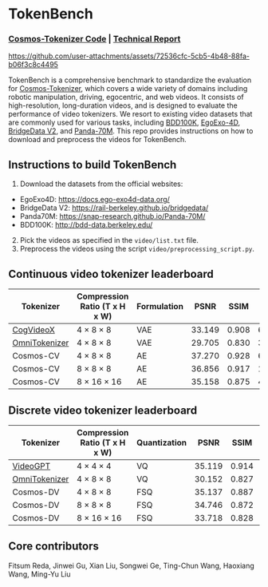 <!-- # SPDX-FileCopyrightText: Copyright (c) 2024 NVIDIA CORPORATION & AFFILIATES. All rights reserved.
# SPDX-License-Identifier: Apache-2.0
#
# Licensed under the Apache License, Version 2.0 (the "License");
# you may not use this file except in compliance with the License.
# You may obtain a copy of the License at
#
# http://www.apache.org/licenses/LICENSE-2.0
#
# Unless required by applicable law or agreed to in writing, software
# distributed under the License is distributed on an "AS IS" BASIS,
# WITHOUT WARRANTIES OR CONDITIONS OF ANY KIND, either express or implied.
# See the License for the specific language governing permissions and
# limitations under the License. -->

# TokenBench

### [Cosmos-Tokenizer Code](https://github.com/NVIDIA/Cosmos-Tokenizer) | [Technical Report](https://research-staging.nvidia.com/labs/dir/cosmos-tokenizer/)


https://github.com/user-attachments/assets/72536cfc-5cb5-4b48-88fa-b06f3c8c4495


TokenBench is a comprehensive benchmark to standardize the evaluation for [Cosmos-Tokenizer](https://github.com/NVIDIA/Cosmos-Tokenizer), which covers a wide variety of domains including robotic manipulation, driving, egocentric, and web videos. It consists of high-resolution, long-duration videos, and is designed to evaluate the performance of video tokenizers. We resort to existing video datasets that are commonly used for various tasks, including [BDD100K](http://bdd-data.berkeley.edu/), [EgoExo-4D](https://docs.ego-exo4d-data.org/), [BridgeData V2](https://rail-berkeley.github.io/bridgedata/), and [Panda-70M](https://snap-research.github.io/Panda-70M/). This repo provides instructions on how to download and preprocess the videos for TokenBench.


## Instructions to build TokenBench

1. Download the datasets from the official websites:
* EgoExo4D: <a href="https://docs.ego-exo4d-data.org/" target="_blank">https://docs.ego-exo4d-data.org/</a>
* BridgeData V2: <a href="https://rail-berkeley.github.io/bridgedata/" target="_blank">https://rail-berkeley.github.io/bridgedata/</a>
* Panda70M: <a href="https://snap-research.github.io/Panda-70M/" target="_blank">https://snap-research.github.io/Panda-70M/</a>
* BDD100K: <a href="http://bdd-data.berkeley.edu/" target="_blank">http://bdd-data.berkeley.edu/</a>

2. Pick the videos as specified in the `video/list.txt` file.
3. Preprocess the videos using the script `video/preprocessing_script.py`.

## Continuous video tokenizer leaderboard

| Tokenizer      | Compression Ratio (T x H x W) | Formulation | PSNR  | SSIM | rFVD  |
| -------------- | ----------------- | ----------- | ----- | ---- | ----- |
| [CogVideoX](https://huggingface.co/docs/diffusers/en/api/models/autoencoderkl_cogvideox)      | 4 × 8 × 8         | VAE         | 33.149 | 0.908 | 6.970  |
| [OmniTokenizer](https://github.com/FoundationVision/OmniTokenizer)  | 4 × 8 × 8         | VAE         | 29.705 | 0.830 | 35.867 |
| Cosmos-CV         | 4 × 8 × 8         | AE          | 37.270 | 0.928 | 6.849  |
| Cosmos-CV         | 8 × 8 × 8         | AE          | 36.856 | 0.917 | 11.624 |
| Cosmos-CV         | 8 × 16 × 16       | AE          | 35.158 | 0.875 | 43.085 |

## Discrete video tokenizer leaderboard

| Tokenizer      | Compression Ratio (T x H x W) | Quantization | PSNR  | SSIM | rFVD  |
| -------------- | ----------------- | ------------ | ----- | ---- | ----- |
| [VideoGPT](https://github.com/wilson1yan/VideoGPT)         | 4 × 4 × 4         | VQ          | 35.119 | 0.914 | 13.855 |
| [OmniTokenizer](https://github.com/FoundationVision/OmniTokenizer)  | 4 × 8 × 8         | VQ           | 30.152 | 0.827 | 53.553 |
| Cosmos-DV         | 4 × 8 × 8         | FSQ          | 35.137 | 0.887 | 19.672 |
| Cosmos-DV         | 8 × 8 × 8         | FSQ          | 34.746 | 0.872 | 43.865 |
| Cosmos-DV         | 8 × 16 × 16       | FSQ          | 33.718 | 0.828 | 113.481 |


## Core contributors

Fitsum Reda, Jinwei Gu, Xian Liu, Songwei Ge, Ting-Chun Wang, Haoxiang Wang, Ming-Yu Liu

